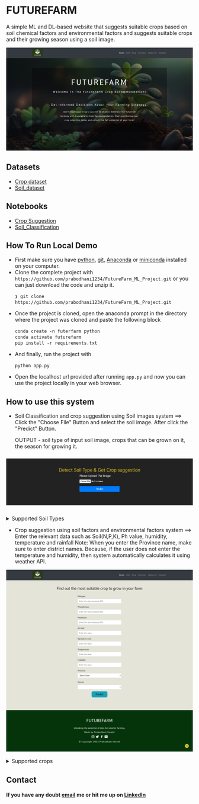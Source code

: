 # FUTUREFARM

A simple ML and DL-based website that suggests suitable crops based on soil chemical factors and environmental factors and suggests suitable crops and their growing season using a soil image.

![home](https://github.com/prabodhani1234/FutureFarm_ML_Project/blob/master/images/home.png)

## Datasets
- [Crop dataset ](https://drive.google.com/file/d/1pDQM-Y4y37DVZjFowy-7GhWFX-0SB9b_/view?usp=sharing)
- [Soil_dataset](https://drive.google.com/drive/folders/1qjkug3Wj6idSXwpK96pIi_pD90cg_5kE?usp=sharing)

## Notebooks
- [Crop Suggestion]()
- [Soil_Classification]()

## How To Run Local Demo
- First make sure you have [python](https://www.python.org/downloads/), [git](https://git-scm.com/download), [Anaconda](https://www.anaconda.com/) or [miniconda](https://docs.conda.io/en/latest/miniconda.html) installed on your computer.
- Clone the complete project with `https://github.com/prabodhani1234/FutureFarm_ML_Project.git` or you can just download the code and unzip it.
  ```
  ❯ git clone https://github.com/prabodhani1234/FutureFarm_ML_Project.git 
  ```
- Once the project is cloned, open the anaconda prompt in the directory where the project was cloned and paste the following block
  ```
  conda create -n futerfarm python
  conda activate futurefarm
  pip install -r requirements.txt
  ```
- And finally, run the project with
  ```
  python app.py
  ```
- Open the localhost url provided after running `app.py` and now you can use the project locally in your web browser.

## How to use this system
- Soil Classification and crop suggestion using Soil images system ==> Click the "Choose File" Button and select the soil image. After click the "Predict" Button.

  OUTPUT - soil type of input soil image, crops that can be grown on it, the season for growing it.

![soil_clssification](https://github.com/prabodhani1234/FutureFarm_ML_Project/blob/master/images/soil_clssification.png)

<details>
  <summary>Supported Soil Types
</summary>

- Red Soil
- Black Soil
- Clay Soil
- Sandy Soil
- Alluvial Soil
</details>

- Crop suggestion using soil factors and environmental factors system ==> Enter the relevant data such as Soil(N,P,K), Ph value, humidity, temperature and rainfall
Note: When you enter the Province name, make sure to enter district names. Because, if the user does not enter the temperature and humidity, then system automatically calculates it using weather API.

![crop_suggestion](https://github.com/prabodhani1234/FutureFarm_ML_Project/blob/master/images/crop_suggestion.png)

<details>
  <summary>Supported crops
</summary>

- Bean
- Carrots
- Chilli
- Cowpea
- Ground Nut
- Onion
- Potato
- Pumpkin
- banana
- cashew nuts
- coconut
- coffee
- grapes
- maize
- mango
- mungbean
- orange
- papaya
- pigeonpeas
- pomegranate
- rice
- watermelon
</details>


## Contact

#### If you have any doubt [email](prabodhaniherath2@gmail.com) me or hit me up on [LinkedIn](https://www.linkedin.com/in/prabodhani-herath-aa644224a/)




